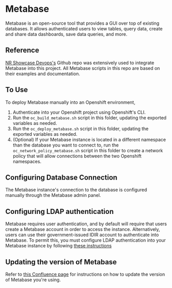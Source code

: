 # Metabase

Metabase is an open-source tool that provides a GUI over top of existing databases. It allows authenticated users to view tables, query data, create and share data dashboards, save data queries, and more.

## Reference

[NR Showcase Devops's](https://github.com/bcgov/nr-showcase-devops-tools/tree/master/tools/metabase) Github repo was extensively used to integrate Metabase into this project. All Metabase scripts in this repo are based on their examples and documentation.

## To Use

To deploy Metabase manually into an Openshift environment,

1. Authenticate into your Openshift project using Openshift's CLI.
2. Run the `oc_build_metabase.sh` script in this folder, updating the exported variables as needed.
3. Run the `oc_deploy_metabase.sh` script in this folder, updating the exported variables as needed.
4. (Optional) If your Metabase instance is located in a different namespace than the database you want to connect to, run the `oc_network_policy_metabase.sh` script in this folder to create a network policy that will allow connections between the two Openshift namespaces.

## Configuring Database Connection

The Metabase instance's connection to the database is configured manually through the Metabase admin panel.

## Configuring LDAP authentication

Metabase requires user authentication, and by default will require that users create a Metabase account in order to access the instance.
Alternatively, users can use their government-issued IDIR account to authenticate into Metabase. To permit this, you must configure LDAP authentication into your Metabase instance by following [these instructions](https://apps.nrs.gov.bc.ca/int/confluence/display/OPTIMIZE/LDAP+Integration)

## Updating the version of Metabase

Refer to [this Confluence page](https://apps.nrs.gov.bc.ca/int/confluence/display/OPTIMIZE/Updating+Metabase) for instructions on how to update the version of Metabase you're using.

